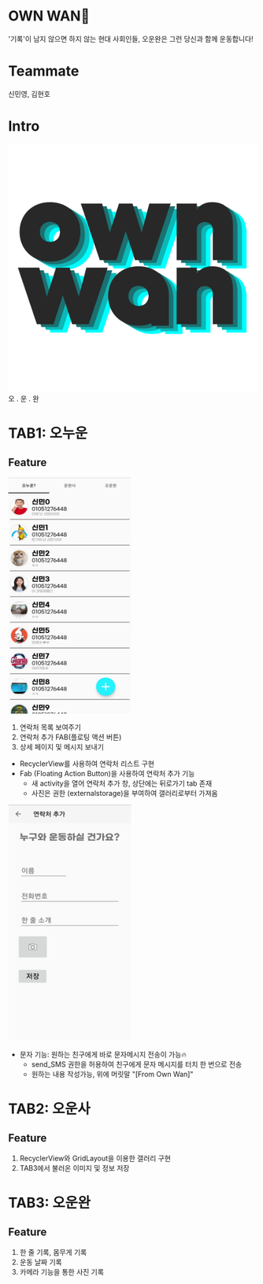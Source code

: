 # OWN WAN💪
'기록'이 남지 않으면 하지 않는 현대 사회인들, 오운완은 그런 당신과 함께 운동합니다!

# Teammate
신민영, 김현호

# Intro
<img src="/app/src/main/res/drawable/my_logo2.png" alt="title"></img><br/>
오 . 운 . 완
# TAB1: 오누운
## Feature
<img src="tab1.jpg" width="250" height="480" alt="tab1"></img><br/>

1. 연락처 목록 보여주기
2. 연락처 추가 FAB(플로팅 액션 버튼)
3. 상세 페이지 및 메시지 보내기

- RecyclerView를 사용하여 연락처 리스트 구현
- Fab (Floating Action Button)을 사용하여 연락처 추가 기능
   - 새 activity을 열어 연락처 추가 창, 상단에는 뒤로가기 tab 존재
   - 사진은 권한 (externalstorage)을 부여하여 갤러리로부터 가져옴

<img src="tab1add.jpg" width="250" height="480" alt="tab1"></img><br/>

- 문자 기능: 원하는 친구에게 바로 문자메시지 전송이 가능🔥
   - send_SMS 권한을 허용하여 친구에게 문자 메시지를 터치 한 번으로 전송
   - 원하는 내용 작성가능, 위에 머릿말 "[From Own Wan]"

# TAB2: 오운사 

## Feature
1. RecyclerView와 GridLayout을 이용한 갤러리 구현
2. TAB3에서 불러온 이미지 및 정보 저장
   
# TAB3: 오운완

## Feature
1. 한 줄 기록, 몸무게 기록
2. 운동 날짜 기록
3. 카메라 기능을 통한 사진 기록
